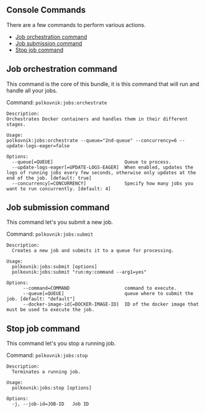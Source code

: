 Console Commands
----------------
There are a few commands to perform various actions.

* [Job orchestration command](#job-orchestration-command)
* [Job submission command](#job-submission-command)
* [Stop job command](#stop-job-command)

## Job orchestration command
This command is the core of this bundle, it is this command that will run and handle all your jobs.  

Command: `polkovnik:jobs:orchestrate`  

    Description:
    Orchestrates Docker containers and handles them in their different stages.

    Usage:
    polkovnik:jobs:orchestrate --queue="2nd-queue" --concurrency=6 --update-logs-eager=false

    Options:
      --queue[=QUEUE]                          Queue to process.
      --update-logs-eager[=UPDATE-LOGS-EAGER]  When enabled, updates the logs of running jobs every few seconds, otherwise only updates at the end of the job. [default: true]
      --concurrency[=CONCURRENCY]              Specify how many jobs you want to run concurrently. [default: 4]


## Job submission command
This command let's you submit a new job.

Command: `polkovnik:jobs:submit`

    Description:
      Creates a new job and submits it to a queue for processing.

    Usage:
      polkovnik:jobs:submit [options]
      polkovnik:jobs:submit "run:my:command --arg1=yes"

    Options:
          --command=COMMAND                    command to execute.
          --queue[=QUEUE]                      queue where to submit the job. [default: "default"]
          --docker-image-id[=DOCKER-IMAGE-ID]  ID of the docker image that must be used to execute the job.


## Stop job command
This command let's you stop a running job.

Command: `polkovnik:jobs:stop`

    Description:
      Terminates a running job.

    Usage:
      polkovnik:jobs:stop [options]

    Options:
      -j, --job-id=JOB-ID   Job ID
